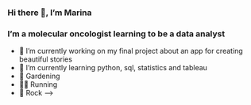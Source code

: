 ### Hi there 👋, I’m Marina

### I’m a molecular oncologist learning to be a data analyst

- 🔭 I’m currently working on my final project about an app for creating beautiful stories
- 🌱 I’m currently learning python, sql,  statistics and tableau
- :evergreen_tree: Gardening
- :running_woman: Running
- :metal: Rock
-->
